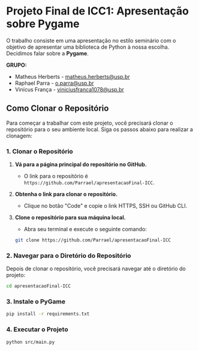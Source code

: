 # Projeto Final de ICC1: Apresentação sobre Pygame

O trabalho consiste em uma apresentação no estilo seminário com o objetivo de apresentar uma biblioteca de Python à nossa escolha. Decidimos falar sobre a **Pygame**.

**GRUPO:** 
- Matheus Herberts - matheus.herberts@usp.br 
- Raphael Parra - o.parra@usp.br 
- Vinícus França - viniciusfranca1078@usp.br 

## Como Clonar o Repositório

Para começar a trabalhar com este projeto, você precisará clonar o repositório para o seu ambiente local. Siga os passos abaixo para realizar a clonagem:

### 1. Clonar o Repositório

1. **Vá para a página principal do repositório no GitHub.**
   - O link para o repositório é `https://github.com/Parrael/apresentacaoFinal-ICC`.

2. **Obtenha o link para clonar o repositório.**
   - Clique no botão "Code" e copie o link HTTPS, SSH ou GitHub CLI.

3. **Clone o repositório para sua máquina local.**
   - Abra seu terminal e execute o seguinte comando:

    ```bash
    git clone https://github.com/Parrael/apresentacaoFinal-ICC
    ```

### 2. Navegar para o Diretório do Repositório

Depois de clonar o repositório, você precisará navegar até o diretório do projeto:

```bash
cd apresentacaoFinal-ICC
```

### 3. Instale o PyGame

```bash
pip install -r requirements.txt
```

### 4. Executar o Projeto
```bash
python src/main.py
```
